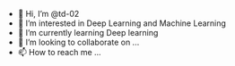 - 👋 Hi, I’m @td-02
- 👀 I’m interested in Deep Learning and Machine Learning
- 🌱 I’m currently learning Deep learning
- 💞️ I’m looking to collaborate on ...
- 📫 How to reach me ...

<!---
td-02/td-02 is a ✨ special ✨ repository because its `README.md` (this file) appears on your GitHub profile.
You can click the Preview link to take a look at your changes.
--->
